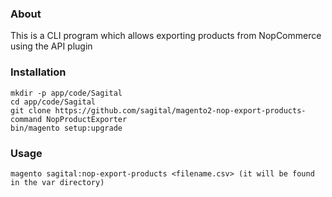 ### About

This is a CLI  program which allows exporting products from NopCommerce using the API plugin

### Installation

    mkdir -p app/code/Sagital
    cd app/code/Sagital
    git clone https://github.com/sagital/magento2-nop-export-products-command NopProductExporter
    bin/magento setup:upgrade

### Usage

    magento sagital:nop-export-products <filename.csv> (it will be found in the var directory)  
